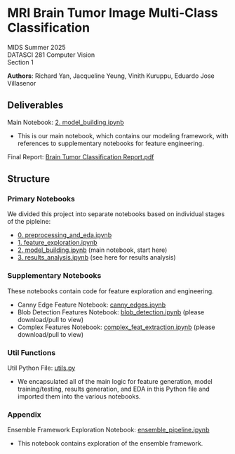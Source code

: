 # MRI Brain Tumor Image Multi-Class Classification 
MIDS Summer 2025 \
DATASCI 281 Computer Vision \
Section 1

**Authors**: Richard Yan, Jacqueline Yeung, Vinith Kuruppu, Eduardo Jose Villasenor

## Deliverables
Main Notebook: [2. model_building.ipynb](https://github.com/Richard-Yan-UCB/datasci281_final_project/blob/main/2.%20model_building.ipynb)
- This is our main notebook, which contains our modeling framework, with references to supplementary notebooks for feature engineering.

Final Report: [Brain Tumor Classification Report.pdf](https://github.com/Richard-Yan-UCB/datasci281_final_project/blob/main/Brain%20Tumor%20Classification%20Report.pdf)

## Structure
### Primary Notebooks
We divided this project into separate notebooks based on individual stages of the pipleine:
- [0. preprocessing_and_eda.ipynb](https://github.com/Richard-Yan-UCB/datasci281_final_project/blob/main/0.%20preprocessing_and_eda.ipynb)
- [1. feature_exploration.ipynb](https://github.com/Richard-Yan-UCB/datasci281_final_project/blob/main/1.%20feature_exploration.ipynb)
- [2. model_building.ipynb](https://github.com/Richard-Yan-UCB/datasci281_final_project/blob/main/2.%20model_building.ipynb) (main notebook, start here)
- [3. results_analysis.ipynb](https://github.com/Richard-Yan-UCB/datasci281_final_project/blob/main/3.%20results_analysis.ipynb) (see here for results analysis)
### Supplementary Notebooks
These notebooks contain code for feature exploration and engineering.
- Canny Edge Feature Notebook: [canny_edges.ipynb](https://github.com/Richard-Yan-UCB/datasci281_final_project/blob/main/canny_edges.ipynb)
- Blob Detection Features Notebook: [blob_detection.ipynb](https://github.com/Richard-Yan-UCB/datasci281_final_project/blob/main/blob_detection.ipynb) (please download/pull to view)
- Complex Features Notebook: [complex_feat_extraction.ipynb](https://github.com/Richard-Yan-UCB/datasci281_final_project/blob/main/complex_feat_extraction.ipynb) (please download/pull to view)
### Util Functions
Util Python File: [utils.py](https://github.com/Richard-Yan-UCB/datasci281_final_project/blob/main/utils.py)
- We encapsulated all of the main logic for feature generation, model training/testing, results generation, and EDA in this Python file and imported them into the various notebooks.
### Appendix
Ensemble Framework Exploration Notebook: [ensemble_pipeline.ipynb](https://github.com/Richard-Yan-UCB/datasci281_final_project/blob/main/ensemble_pipeline.ipynb)
- This notebook contains exploration of the ensemble framework.
